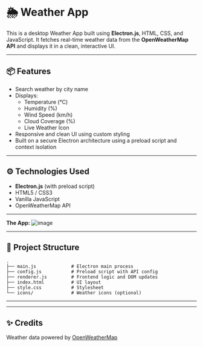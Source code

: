 # 🌦️ Weather App

This is a desktop Weather App built using **Electron.js**, HTML, CSS, and JavaScript. It fetches real-time weather data from the **OpenWeatherMap API** and displays it in a clean, interactive UI.

---

## 📦 Features

- Search weather by city name
- Displays:
  - Temperature (°C)
  - Humidity (%)
  - Wind Speed (km/h)
  - Cloud Coverage (%)
  - Live Weather Icon
- Responsive and clean UI using custom styling
- Built on a secure Electron architecture using a preload script and context isolation

---

## ⚙️ Technologies Used

- **Electron.js** (with preload script)
- HTML5 / CSS3
- Vanilla JavaScript
- OpenWeatherMap API

---
**The App:**
![image](https://github.com/user-attachments/assets/a2d54bf2-4810-4caf-a846-329c7a882354)

---

## 📁 Project Structure

```
.
├── main.js             # Electron main process
├── config.js           # Preload script with API config
├── renderer.js         # Frontend logic and DOM updates
├── index.html          # UI layout
├── style.css           # Stylesheet
└── icons/              # Weather icons (optional)
```

---

---

## ✨ Credits

Weather data powered by [OpenWeatherMap](https://openweathermap.org/)
